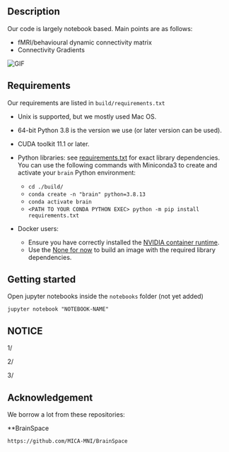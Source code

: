 ## Description
Our code is largely notebook based. 
Main points are as follows:
- fMRI/behavioural dynamic connectivity matrix
- Connectivity Gradients

![GIF](https://github.com/miki998/connectivity_gradient_analysis/master/media/readme_plots)


## Requirements

Our requirements are listed in `build/requirements.txt`


* Unix is supported, but we mostly used Mac OS.
* 64-bit Python 3.8 is the version we use (or later version can be used).
* CUDA toolkit 11.1 or later.
* Python libraries: see [requirements.txt](./build/requirements.txt) for exact library dependencies. You can use the following
  commands with Miniconda3 to create and activate your `brain` Python environment:
    - `cd ./build/`
    - `conda create -n "brain" python=3.8.13`
    - `conda activate brain`
    - `<PATH TO YOUR CONDA PYTHON EXEC> python -m pip install requirements.txt`

* Docker users:
    - Ensure you have correctly installed
      the [NVIDIA container runtime](https://docs.docker.com/config/containers/resource_constraints/#gpu).
    - Use the [None for now](./Dockerfile) to build an image with the required library dependencies.

## Getting started

Open jupyter notebooks inside the `notebooks` folder (not yet added)

```
jupyter notebook "NOTEBOOK-NAME"
```

## NOTICE
1/

2/

3/

## Acknowledgement

We borrow a lot from these repositories:

**BrainSpace

```
https://github.com/MICA-MNI/BrainSpace
```


